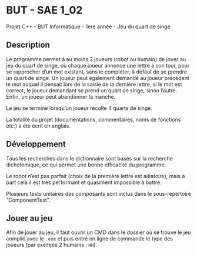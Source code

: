 # BUT - SAE 1_02


Projet C++ - BUT Informatique - 1ere année - Jeu du quart de singe

## Description

Le programme permet à au moins 2 joueurs (robot ou humain) de jouer au jeu du quart de singe, où chaque joueur annonce une lettre à son tour, pour se rapprocher d’un mot existant, sans le compléter, à défaut de se prendre un quart de singe. Un joueur peut également demandé au joueur précédent le mot auquel il pensait lors de la saisie de la dernière lettre, si le mot est correct, le joueur demandant se prend un quart de singe, sinon l’autre. Enfin, un joueur peut abandonner la manche.

Le jeu se termine lorsqu’un joueur récolte 4 quarts de singe.

La totalité du projet (documentations, commentaires, noms de fonctions etc.) a été écrit en anglais.

## Développement

Tous les recherches dans le dictionnaire sont basés sur la recherche dichotomique, ce qui permet une bonne efficacité du programme.

Le robot n’est pas parfait (choix de la première lettre est aléatoire), mais à part cela il est très performant et quasiment impossible à battre.

Plusieurs tests unitaires des composants sont inclus dans le sous-répertoire “ComponentTest”.

## Jouer au jeu

Afin de jouer au jeu, il faut ouvrir un CMD dans le dossier où se trouve le jeu compilé avec le `.exe` et puis entré en ligne de commande le type des joueurs (par exemple 2 humains : `HH`).
